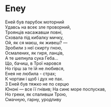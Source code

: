 ﻿# Eney <br />
Еней був парубок моторний <br />
Удавсь на всеє зле проворний, <br />
Троянців насажавши повні, <br />
Сховала під кибалку мичку, <br />
Ой, як ся маєш, як живеш? — <br />
Зробили з неї скирту гною,    <br />
Осмалених, як гиря, ланців, <br />
А те шепнула сука Геба... <br />
Що, бачиш, в Трої наровся <br />
Но гірш за те їй не любився, <br />
Енея не любила - страх; <br />
К чортам і щоб і дух не пах. <br />
3 Еней був тяжко не по серцю <br />
Юноні — все її гнівив;
На синє море поспускав, <br />
Но греки, як спаливши Трою, <br />
Смачную, гарну, уродливу <br />